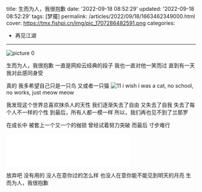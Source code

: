 title: 生而为人，我很抱歉
date: '2022-09-18 08:52:29'
updated: '2022-09-18 08:52:29'
tags: [梦魇]
permalink: /articles/2022/09/18/1663462349000.html
cover: https://tmx.fishpi.cn/img/pic_1707286482591.png
categories: 
- 再见江湖
---
![picture 0](https://tmx.fishpi.cn/img/pic_1707286482591.png)  

生而为人，我很抱歉
一直是网抑云经典的段子
我也一直对他一笑而过
直到有一天
我对此感同身受

真的
我多希望自己只是一只鸟
又或者一只猫
![11](https://tmx.fishpi.cn/img/ceeb653ely8gxsnedf0agj20b10av3yo.jpg)
i wish i was a cat, 
no school, no works, 
just meow meow

我发现这个世界总喜欢抹杀人的天性
我们逐渐失去了自由
又失去了自我
失去了每个人不一样的个性
到最后，所有人都一模一样
所以，我们再也见不到了兰那罗

在成长中
被套上一个又一个的枷锁
曾经试着努力突破
而最后
寸步难行
<iframe frameborder="no" border="0" marginwidth="0" marginheight="0" width=330 height=86 src="//music.163.com/outchain/player?type=2&id=30871154&auto=0&height=66"></iframe>

放弃吧
没有用的
没人在意你过的怎么样
也没人在意你能不能见到明天的月亮
生而为人，我很抱歉

